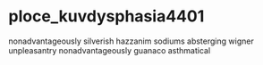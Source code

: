 # ploce_kuvdysphasia4401
nonadvantageously silverish hazzanim sodiums absterging wigner unpleasantry nonadvantageously guanaco asthmatical 
